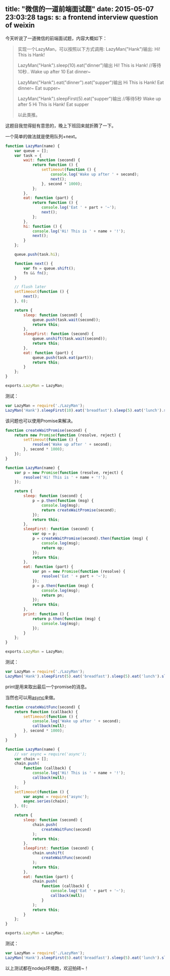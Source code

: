 title: "微信的一道前端面试题"
date: 2015-05-07 23:03:28
tags:
s: a frontend interview question of weixin
---

今天听说了一道微信的前端面试题，内容大概如下：

> 实现一个LazyMan，可以按照以下方式调用:
> LazyMan("Hank")输出:
> Hi! This is Hank!
> 
> LazyMan("Hank").sleep(10).eat("dinner")输出
> Hi! This is Hank!
> //等待10秒..
> Wake up after 10
> Eat dinner~
> 
> LazyMan("Hank").eat("dinner").eat("supper")输出
> Hi This is Hank!
> Eat dinner~
> Eat supper~
> 
> LazyMan("Hank").sleepFirst(5).eat("supper")输出
> //等待5秒
> Wake up after 5
> Hi This is Hank!
> Eat supper
> 
> 以此类推。

这题目我觉得挺有意思的，晚上下班回来就折腾了一下。

<!-- more -->

一个简单的做法就是使用队列+next。

```javascript
function LazyMan(name) {
    var queue = [];
    var task = {
        wait: function (second) {
            return function () {
                setTimeout(function () {
                    console.log('Wake up after ' + second);
                    next();
                }, second * 1000);
            };
        },
        eat: function (part) {
            return function () {
                console.log('Eat ' + part + '~');
                next();
            };
        },
        hi: function () {
            console.log('Hi! This is ' + name + '!');
            next();
        }
    };

    queue.push(task.hi);

    function next() {
        var fn = queue.shift();
        fn && fn();
    }

    // flush later
    setTimeout(function () {
        next();
    }, 0);

    return {
        sleep: function (second) {
            queue.push(task.wait(second));
            return this;
        },
        sleepFirst: function (second) {
            queue.unshift(task.wait(second));
            return this;
        },
        eat: function (part) {
            queue.push(task.eat(part));
            return this;
        }
    };
}

exports.LazyMan = LazyMan;
```

测试：

```javascript
var LazyMan = require('./LazyMan');
LazyMan('Hank').sleepFirst(10).eat('breadfast').sleep(5).eat('lunch').sleep(10).eat('dinner');
```

该问题也可以使用Promise来解决。

```javascript
function createWaitPromise(second) {
    return new Promise(function (resolve, reject) {
        setTimeout(function () {
            resolve('Wake up after ' + second);
        }, second * 1000);
    });
}

function LazyMan(name) {
    var p = new Promise(function (resolve, reject) {
        resolve('Hi! This is ' + name + '!');
    });

    return {
        sleep: function (second) {
            p = p.then(function (msg) {
                console.log(msg);
                return createWaitPromise(second);
            });
            return this;
        },
        sleepFirst: function (second) {
            var op = p;
            p = createWaitPromise(second).then(function (msg) {
                console.log(msg);
                return op;
            });
            return this;
        },
        eat: function (part) {
            var pn = new Promise(function (resolve) {
                resolve('Eat ' + part + '~');
            });
            p = p.then(function (msg) {
                console.log(msg);
                return pn;
            });
            return this;
        },
        print: function () {
            return p.then(function (msg) {
                console.log(msg);
            });
        }
    };
}

exports.LazyMan = LazyMan;
```

测试：

```javascript
var LazyMan = require('./LazyMan');
LazyMan('Hank').sleepFirst(5).eat('breadfast').sleep(5).eat('lunch').sleep(5).eat('dinner').print();
```

print是用来取出最后一个promise的消息。

当然也可以用[async](https://github.com/caolan/async)来做。

```javascript
function createWaitFunc(second) {
    return function (callback) {
        setTimeout(function () {
            console.log('Wake up after ' + second);
            callback(null);
        }, second * 1000);
    }
}

function LazyMan(name) {
    // var async = require('async');
    var chain = [];
    chain.push(
        function (callback) {
            console.log('Hi! This is ' + name + '!');
            callback(null);
        }
    );
    setTimeout(function () {
        var async = require('async');
        async.series(chain);
    }, 0);

    return {
        sleep: function (second) {
            chain.push(
                createWaitFunc(second)
            );
            return this;
        },
        sleepFirst: function (second) {
            chain.unshift(
                createWaitFunc(second)
            );
            return this;
        },
        eat: function (part) {
            chain.push(
                function (callback) {
                    console.log('Eat ' + part + '~');
                    callback(null);
                }
            );
            return this;
        }
    };
}

exports.LazyMan = LazyMan;
```

测试：

```javascript
var LazyMan = require('./LazyMan');
LazyMan('Hank').sleepFirst(5).eat('breadfast').sleep(5).eat('lunch').sleep(5).eat('dinner');
```

以上测试都在nodejs环境跑，欢迎拍砖~！

